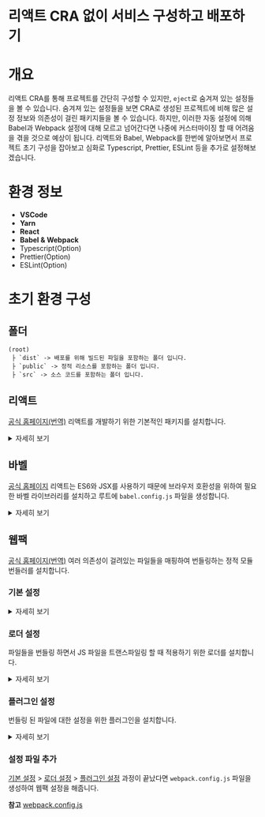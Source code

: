 # 리액트 CRA 없이 서비스 구성하고 배포하기

# 개요

리액트 CRA를 통해 프로젝트를 간단히 구성할 수 있지만, `eject`로 숨겨져 있는 설정들을 볼 수 있습니다. 숨겨져 있는 설정들을 보면 CRA로 생성된 프로젝트에 비해 많은 설정 정보와 의존성이 걸린 패키지들을 볼 수 있습니다.
하지만, 이러한 자동 설정에 의해 Babel과 Webpack 설정에 대해 모르고 넘어간다면 나중에 커스터마이징 할 때 어려움을 겪을 것으로 예상이 됩니다.
리액트와 Babel, Webpack를 한번에 알아보면서 프로젝트 초기 구성을 잡아보고 심화로 Typescript, Prettier, ESLint 등을 추가로 설정해보겠습니다.

# 환경 정보

- **VSCode**
- **Yarn**
- **React**
- **Babel & Webpack**
- Typescript(Option)
- Prettier(Option)
- ESLint(Option)

# 초기 환경 구성

## 폴더

```
(root)
 ├ `dist` -> 배포를 위해 빌드된 파일을 포함하는 폴더 입니다.
 ├ `public` -> 정적 리소스를 포함하는 폴더 입니다.
 ├ `src` -> 소스 코드를 포함하는 폴더 입니다.
```

## 리액트

[공식 홈페이지(번역)](https://ko.reactjs.org/)
리액트를 개발하기 위한 기본적인 패키지를 설치합니다.

<details>
<summary>자세히 보기</summary>
<div>

[react](https://www.npmjs.com/package/react) 
리액트를 사용하기 위한 코어 소스가 포함되어 있는 패키지입니다.

[react-dom](https://www.npmjs.com/package/react-dom)
리액트와 DOM을 연결시켜주는 소스가 포함되어 있는 패키지입니다.

```
npm install react react-dom

or

yarn add react react-dom
```

</div>
</details>

## 바벨

[공식 홈페이지](https://babeljs.io/)
리액트는 ES6와 JSX를 사용하기 때문에 브라우저 호환성을 위하여 필요한 바벨 라이브러리를 설치하고 루트에 `babel.config.js` 파일을 생성합니다.

<details>
<summary>자세히 보기</summary>
<div>

[@babel/core](https://babeljs.io/docs/en/babel-core)
바벨을 사용하기 위한 코어 패키지 입니다.

[@babel/preset-react](https://babeljs.io/docs/en/babel-preset-react)
리액트에서 jsx를 js로 트랜스파일링 하기 위한 플러그인 집합 패키지입니다.

[@babel/preset-env](https://babeljs.io/docs/en/babel-preset-env)
ES6+ 버전의 코드를 이전 버전의 JS로 트랜스파일링 하기 위한 패키지입니다.

```
npm install --save-dev @babel/core @babel/preset-react @babel/preset-env

or 

yarn add -D @babel/core @babel/preset-react @babel/preset-env 
```

</div>
</details>

## 웹팩

[공식 홈페이지(번역)](https://webpack.kr/)
여러 의존성이 걸려있는 파일들을 매핑하여 번들링하는 정적 모듈 번들러를 설치합니다.

### 기본 설정

<details>
<summary>자세히 보기</summary>
<div>

[webpack](https://www.npmjs.com/package/webpack)
웹팩을 사용하기 위한 패키지 입니다.

[webpack-cli](https://www.npmjs.com/package/webpack)
웹팩의 CLI(Command Line Interface) 패키지 입니다.

[webpack](https://www.npmjs.com/package/webpack)
라이브 리로딩을 제공하는 개발서버와 웹팩을 사용하기 위한 패키기 입니다.

```
npm install --save-dev webpack webpack-cli webpack-dev-server

or

yarn add -D webpack webpack-cli webpack-dev-server
```
</div>
</details>

### 로더 설정

파일들을 번들링 하면서 JS 파일을 트랜스파일링 할 때 적용하기 위한 로더를 설치합니다.

<details>
<summary>자세히 보기</summary>
<div>

[Babel Loader](https://www.npmjs.com/package/babel-loader)
바벨과 웹팩을 이용하여 JS를 트랜스파일링 할 수 있게 해주는 로더 패키지 입니다.

[Style Loader](https://www.npmjs.com/package/style-loader)
CSS를 DOM에 주입할 수 있게 해주는 로더 패키지 입니다.

[CSS Loader](https://www.npmjs.com/package/css-loader)
CSS를 import하여 사용할 수 있게 해주는 로더 패키지 입니다.

[File Loader](https://www.npmjs.com/package/file-loader)
파일을 import하여 사용할 수 있게 해주는 로더 패키지 입니다.

```
npm install --save-dev babel-loader style-loader css-loader file-loader 

or

yarn add -D babel-loader style-loader css-loader file-loader
```

</div>
</details>

### 플러그인 설정

번들링 된 파일에 대한 설정을 위한 플러그인을 설치합니다.

<details>
<summary>자세히 보기</summary>
<div>

[HtmlWebpackPlugin](https://www.npmjs.com/package/html-webpack-plugin)
번들을 제공하기 위해 HTML 파일 생성을 단순화 해주는 플러그인 입니다.

[CleanWebpackPlugin]()
번들링 된 파일에서 다시 번들링 될 때 사용되지 않는 파일을 제거해주는 플러그인 입니다.

```
npm install --save-dev html-webpack-plugin clean-webpack-plugin

or 

yarn add -D html-webpack-plugin clean-webpack-plugin
```

</div>
</details>

### 설정 파일 추가

[기본 설정](#기본-설정) > [로더 설정](#로더-설정) > [플러그인 설정](#플러그인-설정) 과정이 끝났다면 `webpack.config.js` 파일을 생성하여 웹팩 설정을 해줍니다.

**참고** [webpack.config.js](/webpack.config.js)
